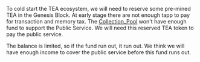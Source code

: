 To cold start the TEA ecosystem, we will need to reserve some pre-mined TEA in the Genesis Block. At early stage there are not enough tapp to pay for transaction and memory tax. The [Collection_Pool](Collection_Pool.md) won't have enough fund to support the Public Service. We will need this reserved TEA token to pay the public service.

The balance is limited, so if the fund run out, it run out. We think we will have enough income to cover the public service before this fund runs out.

